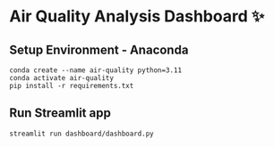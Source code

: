 # Air Quality Analysis Dashboard ✨

## Setup Environment - Anaconda
```
conda create --name air-quality python=3.11
conda activate air-quality
pip install -r requirements.txt
```

## Run Streamlit app
```
streamlit run dashboard/dashboard.py
```
